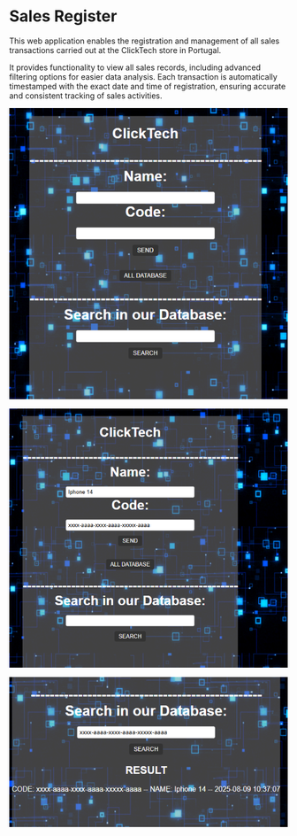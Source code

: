 # Sales Register

This web application enables the registration and management of all sales transactions carried out at the ClickTech store in Portugal.

It provides functionality to view all sales records, including advanced filtering options for easier data analysis. Each transaction is automatically timestamped with the exact date and time of registration, ensuring accurate and consistent tracking of sales activities. 


![](images/img1.png)

![](images/img2.png)

![](images/img3.png)

